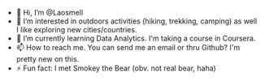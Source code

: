 - 👋 Hi, I’m @Laosmell
- 👀 I’m interested in outdoors activities (hiking, trekking, camping) as well I like exploring new cities/countries.
- 🌱 I’m currently learning Data Analytics. I'm taking a course in Coursera.
- 📫 How to reach me. You can send me an email or thru Github? I'm pretty new on this. 
- ⚡ Fun fact: I met Smokey the Bear (obv. not real bear, haha)

<!---
Laosmell/Laosmell is a ✨ special ✨ repository because its `README.md` (this file) appears on your GitHub profile.
You can click the Preview link to take a look at your changes.
--->
